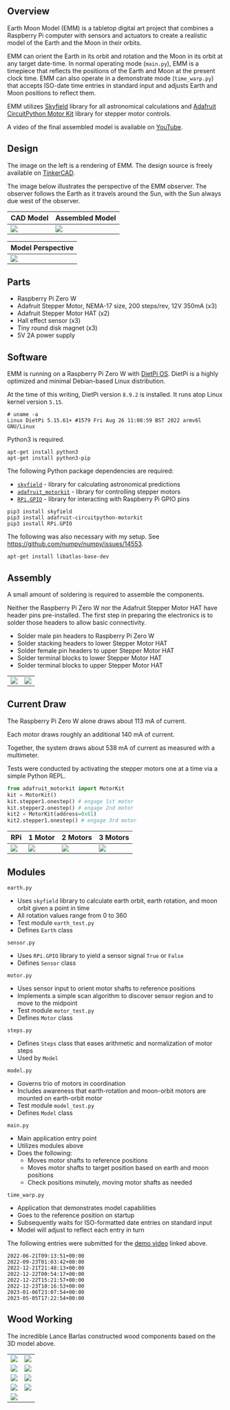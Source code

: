## Overview

Earth Moon Model (EMM) is a tabletop digital art project that combines a Raspberry Pi
computer with sensors and actuators to create a realistic model of the Earth and
the Moon in their orbits.

EMM can orient the Earth in its orbit and rotation and the Moon in its orbit
at any target date-time. In normal operating mode (`main.py`), EMM is a timepiece
that reflects the positions of the Earth and Moon at the present clock time. EMM can also
operate in a demonstrate mode (`time_warp.py`) that accepts ISO-date time entries in
standard input and adjusts Earth and Moon positions to reflect them.

EMM utilizes [Skyfield](https://rhodesmill.org/skyfield/) library for all astronomical calculations
and [Adafruit CircuitPython Motor Kit](https://github.com/adafruit/Adafruit_CircuitPython_MotorKit) library for stepper motor controls. 

A video of the final assembled model is available on [YouTube](https://youtu.be/LBm290BIcKk).

## Design

The image on the left is a rendering of EMM. The design source is
freely available on [TinkerCAD](https://www.tinkercad.com/things/2K7GgXmbFCp).

The image below illustrates the perspective of the EMM observer.
The observer follows the Earth as it travels around the Sun, with the Sun always
due west of the observer.

| CAD Model                               | Assembled Model          |
|-----------------------------------------|--------------------------|
| ![](img/earth-moon-model-annotated.png) | ![](img/earth-model.jpg) |

| Model Perspective                 |
|-----------------------------------|
| ![](img/earth-model-camera-2.png) |

## Parts

* Raspberry Pi Zero W
* Adafruit Stepper Motor, NEMA-17 size, 200 steps/rev, 12V 350mA (x3)
* Adafruit Stepper Motor HAT (x2)
* Hall effect sensor (x3)
* Tiny round disk magnet (x3)
* 5V 2A power supply

## Software

EMM is running on a Raspberry Pi Zero W with [DietPi OS](https://dietpi.com/docs/).
DietPi is a highly optimized and minimal Debian-based Linux distribution.

At the time of this writing, DietPi version `8.9.2` is installed. It runs atop Linux kernel version `5.15`.

```
# uname -a
Linux DietPi 5.15.61+ #1579 Fri Aug 26 11:08:59 BST 2022 armv6l GNU/Linux
```

Python3 is required.

```
apt-get install python3
apt-get install python3-pip
```

The following Python package dependencies are required:

* [`skyfield`](https://rhodesmill.org/skyfield/) - library for calculating astronomical predictions
* [`adafruit_motorkit`](https://github.com/adafruit/Adafruit_CircuitPython_MotorKit) - library for controlling stepper motors
* [`RPi.GPIO`](https://pypi.org/project/RPi.GPIO) - library for interacting with Raspberry Pi GPIO pins

```
pip3 install skyfield
pip3 install adafruit-circuitpython-motorkit
pip3 install RPi.GPIO
```

The following was also necessary with my setup. See https://github.com/numpy/numpy/issues/14553.

```
apt-get install libatlas-base-dev
```

## Assembly

A small amount of soldering is required to assemble the components.

Neither the Raspberry Pi Zero W nor the Adafruit Stepper Motor HAT
have header pins pre-installed. The first step in preparing the electronics is
to solder those headers to allow basic connectivity.

* Solder male pin headers to Raspberry Pi Zero W
* Solder stacking headers to lower Stepper Motor HAT
* Solder female pin headers to upper Stepper Motor HAT
* Solder terminal blocks to lower Stepper Motor HAT
* Solder terminal blocks to upper Stepper Motor HAT

|                         |                         |
|-------------------------|-------------------------|
| ![](img/assembly_1.jpg) | ![](img/assembly_2.jpg) |

## Current Draw

The Raspberry Pi Zero W alone draws about 113 mA of current.

Each motor draws roughly an additional 140 mA of current.

Together, the system draws about 538 mA of current as measured with a multimeter.

Tests were conducted by activating the stepper motors one at a time via a simple
Python REPL.

```python
from adafruit_motorkit import MotorKit
kit = MotorKit()
kit.stepper1.onestep() # engage 1st motor
kit.stepper2.onestep() # engage 2nd motor
kit2 = MotorKit(address=0x61)
kit2.stepper1.onestep() # engage 3rd motor
```

| RPi                         | 1 Motor                     | 2 Motors                    | 3 Motors                    |
|-----------------------------|-----------------------------|-----------------------------|-----------------------------|
| ![](img/current_draw_1.jpg) | ![](img/current_draw_2.jpg) | ![](img/current_draw_3.jpg) | ![](img/current_draw_4.jpg) |

## Modules

`earth.py`
* Uses `skyfield` library to calculate earth orbit, earth rotation, and moon orbit given a point in time
* All rotation values range from 0 to 360
* Test module `earth_test.py`
* Defines `Earth` class

`sensor.py`
* Uses `RPi.GPIO` library to yield a sensor signal `True` or `False`
* Defines `Sensor` class

`motor.py`
* Uses sensor input to orient motor shafts to reference positions
* Implements a simple scan algorithm to discover sensor region and to move to the midpoint
* Test module `motor_test.py`
* Defines `Motor` class

`steps.py`
* Defines `Steps` class that eases arithmetic and normalization of motor steps
* Used by `Model`

`model.py`
* Governs trio of motors in coordination
* Includes awareness that earth-rotation and moon-orbit motors are mounted on earth-orbit motor
* Test module `model_test.py`
* Defines `Model` class

`main.py`
* Main application entry point
* Utilizes modules above
* Does the following:
  * Moves motor shafts to reference positions
  * Moves motor shafts to target position based on earth and moon positions
  * Check positions minutely, moving motor shafts as needed

`time_warp.py`
* Application that demonstrates model capabilities
* Goes to the reference position on startup
* Subsequently waits for ISO-formatted date entries on standard input
* Model will adjust to reflect each entry in turn

The following entries were submitted for the [demo video](https://youtu.be/LBm290BIcKk) linked above.

```text
2022-06-21T09:13:51+00:00
2022-09-23T01:03:42+00:00
2022-12-21T21:48:13+00:00
2022-12-22T00:54:17+00:00
2022-12-22T15:21:57+00:00
2022-12-23T10:16:53+00:00
2023-01-06T23:07:54+00:00
2023-05-05T17:22:54+00:00
```

## Wood Working

The incredible Lance Barlas constructed wood components based on the 3D model above.

|                             |                             |
|-----------------------------|-----------------------------|
| ![](img/wood_arm_1.jpg)     | ![](img/wood_arm_2.jpg)     |
| ![](img/wood_support_1.jpg) | ![](img/wood_support_2.jpg) |
| ![](img/wood_support_3.jpg) | ![](img/wood_support_4.jpg) |
| ![](img/screw-down.jpeg)    | ![](img/sensor.jpeg)        |
| ![](img/model-base.jpeg)    |                             |